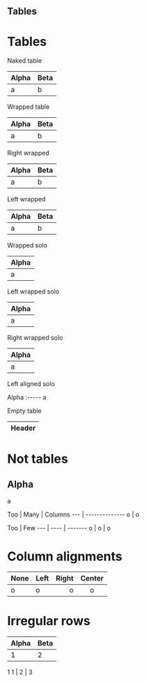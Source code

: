 Tables
------

# Tables

Naked table

Alpha | Beta
----- | ----
a     | b

Wrapped table

| Alpha | Beta |
| ----- | ---- |
| a     | b    |

Right wrapped

Alpha | Beta |
----- | ---- |
a     | b    |

Left wrapped

| Alpha | Beta
| ----- | ----
| a     | b

Wrapped solo

| Alpha |
| ----- |
| a     |

Left wrapped solo

| Alpha
| -----
| a

Right wrapped solo

Alpha |
----- |
a |

Left aligned solo

Alpha
:-----
a

Empty table

| Header |
| ------ |

# Not tables

Alpha
-----
a

Too | Many | Columns
--- | --------------
o   | o

Too | Few
--- | ---- | -------
o   | o    | o

# Column alignments

None | Left | Right | Center
---- | :--- | ----: | :----:
o    | o    | o     | o

# Irregular rows

Alpha | Beta
----- | ----
1     | 2
1
1     | 2   | 3
